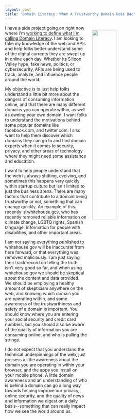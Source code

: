 ```yaml
---
layout: post
title: 'Domain Literacy: When A Trustworthy Domain Goes Bad'
---
```

<p><img style="padding: 15px;" src="http://kinlane-productions.s3.amazonaws.com/api_evangelist_site/blog/screen_shot_2017_01_24_at_4.29.41_pm.png" alt="" width="40%" align="right" /></p>
<p>I have a side project going on right now where I'm <a href="http://domain-literacy.com/">working to define what I'm calling Domain Literacy</a>. I am looking to take my knowledge of the web and APIs and help folks better understand some of the digital currents they are swept up in online each day. Whether its Silicon Valley hype, fake news, politics, or cybersecurity, APIs are being used to track, analyze, and influence people around the world.</p>
<p>My objective is to just help folks understand a little bit more about the dangers of consuming information online, and that there are many different domains you can operate within, as well as owning your own domain. I want folks to understand the motivations behind some popular domains like facebook.com, and twitter.com. I also want to help them discover which domains they can go to and find domain experts when it comes to security, privacy, and other areas of technology where they might need some assistance and education.</p>
<p>I want to help people understand that the web is always shifting, evolving, and sometimes this happens very quickly within startup culture&nbsp;but isn't limited to just the business arena. There are many factors that contribute to a domain being trustworthy or not, something that can change quickly. An example of this recently is whitehouse.gov, who has recently removed reliable information on climate change, LGBTQ rights, Spanish language, information for people with disabilities, and other important areas.</p>
<p>I am not saying everything published to whitehouse.gov will be inaccurate from here forward, or that everything was removed maliciously. I am just saying their track record on telling the truth isn't very good so far, and when using whitehouse.gov we should be skeptical about the content and data provided. We should be employing a healthy amount of skepticism anywhere on the web, and&nbsp;knowing which domain you are operating within, and some awareness of the trustworthiness and safety of a domain is important. You should know where you are entering your social security and credit card numbers, but you should also be aware of the quality of information you are consuming online, and who is pulling the strings.</p>
<p>I do not expect that you understand the technical underpinnings of the web, just possess a little awareness&nbsp;about the domain you are operating in within your browser, and the apps you install on your mobile phone. A little domain awareness&nbsp;and an understanding of who is behind a domain&nbsp;can go a long way towards helping improve our privacy, online security, and the quality of news and information we digest on a daily basis--something that can really impact how we see the world around us.</p>